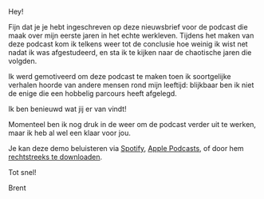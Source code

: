 Hey! 

Fijn dat je je hebt ingeschreven op deze nieuwsbrief voor de podcast die maak over mijn eerste jaren in het echte werkleven.
Tijdens het maken van deze podcast kom ik telkens weer tot de conclusie hoe weinig ik wist net nadat ik was afgestudeerd, en sta ik te kijken naar de chaotische jaren die volgden.

Ik werd gemotiveerd om deze podcast te maken toen ik soortgelijke verhalen hoorde van andere mensen rond mijn leeftijd: blijkbaar ben ik niet de enige die een hobbelig parcours heeft afgelegd.

Ik ben benieuwd wat jij er van vindt!

Momenteel ben ik nog druk in de weer om de podcast verder uit te werken, maar ik heb al wel een  klaar voor jou.

Je kan deze demo beluisteren via [Spotify](https://open.spotify.com/show/6rsHpBPovlF3R4KCUD14MU), [Apple Podcasts](https://podcasts.apple.com/us/podcast/de-job/id1596891759), of door hem [rechtstreeks te downloaden](https://drive.google.com/file/d/1d2L4OBVPyUl-TVc3oHwVnmGlGfAVnOlv/view?usp=sharing).

Tot snel!

Brent
